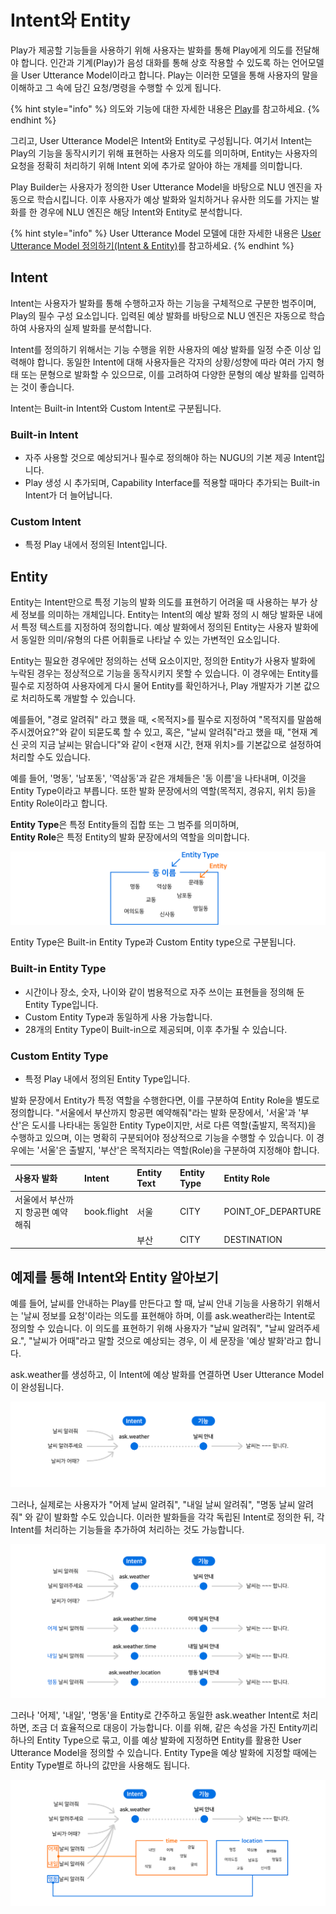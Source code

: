 # Intent와 Entity

Play가 제공할 기능들을 사용하기 위해 사용자는 발화를 통해 Play에게 의도를 전달해야 합니다. 인간과 기계\(Play\)가 음성 대화를 통해 상호 작용할 수 있도록 하는 언어모델을 User Utterance Model이라고 합니다. Play는 이러한 모델을 통해 사용자의 말을 이해하고 그 속에 담긴 요청/명령을 수행할 수 있게 됩니다.

{% hint style="info" %}
의도와 기능에 대한 자세한 내용은 [Play](intents-and-entities.md)를 참고하세요.
{% endhint %}

그리고, User Utterance Model은 Intent와 Entity로 구성됩니다. 여기서 Intent는 Play의 기능을 동작시키기 위해 표현하는 사용자 의도를 의미하며, Entity는 사용자의 요청을 정확히 처리하기 위해 Intent 외에 추가로 알아야 하는 개체를 의미합니다.

Play Builder는 사용자가 정의한 User Utterance Model을 바탕으로 NLU 엔진을 자동으로 학습시킵니다. 이후 사용자가 예상 발화와 일치하거나 유사한 의도를 가지는 발화를 한 경우에 NLU 엔진은 해당 Intent와 Entity로 분석합니다.

{% hint style="info" %}
User Utterance Model 모델에 대한 자세한 내용은 [User Utterance Model 정의하기\(Intent & Entity\)](../define-user-utterance-model/)를 참고하세요.
{% endhint %}

## Intent

Intent는 사용자가 발화를 통해 수행하고자 하는 기능을 구체적으로 구분한 범주이며, Play의 필수 구성 요소입니다. 입력된 예상 발화를 바탕으로 NLU 엔진은 자동으로 학습하여 사용자의 실제 발화를 분석합니다.

Intent를 정의하기 위해서는 기능 수행을 위한 사용자의 예상 발화를 일정 수준 이상 입력해야 합니다. 동일한 Intent에 대해 사용자들은 각자의 상황/성향에 따라 여러 가지 형태 또는 문형으로 발화할 수 있으므로, 이를 고려하여 다양한 문형의 예상 발화를 입력하는 것이 좋습니다.

Intent는 Built-in Intent와 Custom Intent로 구분됩니다.

### Built-in Intent

* 자주 사용할 것으로 예상되거나 필수로 정의해야 하는 NUGU의 기본 제공 Intent입니다.
* Play 생성 시 추가되며, Capability Interface를 적용할 때마다 추가되는 Built-in Intent가 더 늘어납니다.

### Custom Intent

* 특정 Play 내에서 정의된 Intent입니다.

## Entity

Entity는 Intent만으로 특정 기능의 발화 의도를 표현하기 어려울 때 사용하는 부가 상세 정보를 의미하는 개체입니다. Entity는 Intent의 예상 발화 정의 시 해당 발화문 내에서 특정 텍스트를 지정하여 정의합니다. 예상 발화에서 정의된 Entity는 사용자 발화에서 동일한 의미/유형의 다른 어휘들로 나타날 수 있는 가변적인 요소입니다.

Entity는 필요한 경우에만 정의하는 선택 요소이지만, 정의한 Entity가 사용자 발화에 누락된 경우는 정상적으로 기능을 동작시키지 못할 수 있습니다. 이 경우에는 Entity를 필수로 지정하여 사용자에게 다시 물어 Entity를 확인하거나, Play 개발자가 기본 값으로 처리하도록 개발할 수 있습니다.

예를들어, "경로 알려줘" 라고 했을 때, &lt;목적지&gt;를 필수로 지정하여 "목적지를 말씀해주시겠어요?"와 같이 되묻도록 할 수 있고, 혹은, "날씨 알려줘"라고 했을 때, "현재 계신 곳의 지금 날씨는 맑습니다"와 같이 &lt;현재 시간, 현재 위치&gt;를 기본값으로 설정하여 처리할 수도 있습니다.

예를 들어, '명동', '남포동', '역삼동'과 같은 개체들은 '동 이름'을 나타내며, 이것을 Entity Type이라고 부릅니다. 또한 발화 문장에서의 역할\(목적지, 경유지, 위치 등\)을 Entity Role이라고 합니다.

**Entity Type**은 특정 Entity들의 집합 또는 그 범주를 의미하며,  
**Entity Role**은 특정 Entity의 발화 문장에서의 역할을 의미합니다.

![](../../../.gitbook/assets/assets_ch1_112_01-1%20%282%29%20%282%29%20%282%29.png)

Entity Type은 Built-in Entity Type과 Custom Entity type으로 구분됩니다.

### Built-in Entity Type

* 시간이나 장소, 숫자, 나이와 같이 범용적으로 자주 쓰이는 표현들을 정의해 둔 Entity Type입니다.
* Custom Entity Type과 동일하게 사용 가능합니다.
* 28개의 Entity Type이 Built-in으로 제공되며, 이후 추가될 수 있습니다.

### Custom Entity Type

* 특정 Play 내에서 정의된 Entity Type입니다.

발화 문장에서 Entity가 특정 역할을 수행한다면, 이를 구분하여 Entity Role을 별도로 정의합니다. "서울에서 부산까지 항공편 예약해줘"라는 발화 문장에서, '서울'과 '부산'은 도시를 나타내는 동일한 Entity Type이지만, 서로 다른 역할\(출발지, 목적지\)을 수행하고 있으며, 이는 명확히 구분되어야 정상적으로 기능을 수행할 수 있습니다. 이 경우에는 '서울'은 출발지, '부산'은 목적지라는 역할\(Role\)을 구분하여 지정해야 합니다.

| 사용자 발화 | Intent | Entity Text | Entity Type | Entity Role |
| :--- | :--- | :--- | :--- | :--- |
| 서울에서 부산까지 항공편 예약해줘 | book.flight | 서울 | CITY | POINT\_OF\_DEPARTURE |
|  |  | 부산 | CITY | DESTINATION |

## 예제를 통해 Intent와 Entity 알아보기

예를 들어, 날씨를 안내하는 Play를 만든다고 할 때, 날씨 안내 기능을 사용하기 위해서는 '날씨 정보를 요청'이라는 의도를 표현해야 하며, 이를 ask.weather라는 Intent로 정의할 수 있습니다. 이 의도를 표현하기 위해 사용자가 "날씨 알려줘", "날씨 알려주세요.", "날씨가 어때"라고 말할 것으로 예상되는 경우, 이 세 문장을 '예상 발화'라고 합니다.

ask.weather를 생성하고, 이 Intent에 예상 발화를 연결하면 User Utterance Model이 완성됩니다.

![](../../../.gitbook/assets/assets_ch1_112_02.png)

그러나, 실제로는 사용자가 "어제 날씨 알려줘", "내일 날씨 알려줘", "명동 날씨 알려줘" 와 같이 발화할 수도 있습니다. 이러한 발화들을 각각 독립된 Intent로 정의한 뒤, 각 Intent를 처리하는 기능들을 추가하여 처리하는 것도 가능합니다.

![](../../../.gitbook/assets/assets_ch1_112_03%20%281%29.png)

그러나 '어제', '내일', '명동'을 Entity로 간주하고 동일한 ask.weather Intent로 처리하면, 조금 더 효율적으로 대응이 가능합니다. 이를 위해, 같은 속성을 가진 Entity끼리 하나의 Entity Type으로 묶고, 이를 예상 발화에 지정하면 Entity를 활용한 User Utterance Model을 정의할 수 있습니다. Entity Type을 예상 발화에 지정할 때에는 Entity Type별로 하나의 값만을 사용해도 됩니다.

![](../../../.gitbook/assets/assets_ch1_112_04%20%281%29.png)

